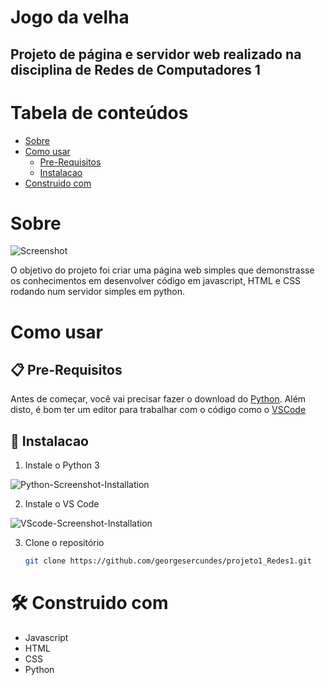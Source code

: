 # Jogo da velha
## Projeto de página e servidor web realizado na disciplina de Redes de Computadores 1


Tabela de conteúdos
=================
<!--ts-->
   * [Sobre](#Sobre)
   * [Como usar](#como-usar)
      * [Pre-Requisitos](#pre-requisitos)
      * [Instalacao](#instalacao)
   * [Construido com](#construido-com)
<!--te-->


# Sobre
![Screenshot](https://github.com/georgesercundes/projeto1_Redes1/blob/master/Screenshot.png)


O objetivo do projeto foi criar uma página web simples que demonstrasse os conhecimentos em desenvolver código em javascript, HTML e CSS rodando num servidor simples em python.


# Como usar


## 📋 Pre-Requisitos

Antes de começar, você vai precisar fazer o download do [Python](https://www.python.org/downloads/). 
Além disto, é bom ter um editor para trabalhar com o código como o [VSCode](https://code.visualstudio.com/)

## 🔧 Instalacao

1. Instale o Python 3

![Python-Screenshot-Installation](https://dicasdepython.com.br/images/como-instalar-python-no-windows-10/instalador-python-01-selecao-do-tipo-de-instalacao.png)

2. Instale o VS Code

![VScode-Screenshot-Installation](https://mlf.net.br/wp-content/uploads/artigos/office-addins/instalar-e-configurar-o-visual-studio-code/02.png)

3. Clone o repositório
   ```sh
   git clone https://github.com/georgesercundes/projeto1_Redes1.git
   ```


# 🛠️ Construido com

* Javascript
* HTML
* CSS
* Python
